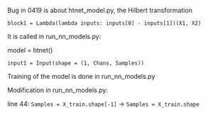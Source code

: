 Bug in 0419 is about htnet_model.py, the Hilbert transformation

```
block1 = Lambda(lambda inputs: inputs[0] - inputs[1])(X1, X2)
```
It is called in run_nn_models.py:

model = htnet()

```
input1 = Input(shape = (1, Chans, Samples))
```

Training of the model is done in run_nn_models.py

Modification in run_nn_models.py:

line 44: `Samples = X_train.shape[-1]` -> `Samples = X_train.shape`
